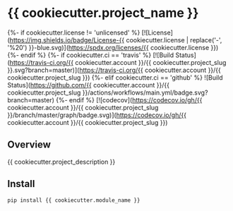 # {{ cookiecutter.project_name }}

{%- if cookiecutter.license != 'unlicensed' %}
[![License](https://img.shields.io/badge/License-{{ cookiecutter.license | replace('-', '%20') }}-blue.svg)](https://spdx.org/licenses/{{ cookiecutter.license }})
{%- endif %}
{%- if cookiecutter.ci == 'travis' %}
[![Build Status](https://travis-ci.org/{{ cookiecutter.account }}/{{ cookiecutter.project_slug }}.svg?branch=master)](https://travis-ci.org/{{ cookiecutter.account }}/{{ cookiecutter.project_slug }})
{%- elif cookiecutter.ci == 'github' %}
![Build Status](https://github.com/{{ cookiecutter.account }}/{{ cookiecutter.project_slug }}/actions/workflows/main.yml/badge.svg?branch=master)
{%- endif %}
[![codecov](https://codecov.io/gh/{{ cookiecutter.account }}/{{ cookiecutter.project_slug }}/branch/master/graph/badge.svg)](https://codecov.io/gh/{{ cookiecutter.account }}/{{ cookiecutter.project_slug }})

## Overview

{{ cookiecutter.project_description }}

## Install

`pip install {{ cookiecutter.module_name }}`
